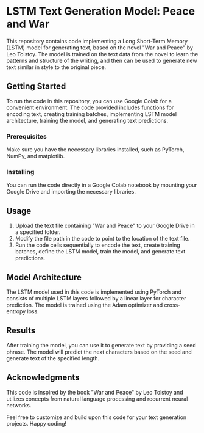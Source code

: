 
# LSTM Text Generation Model: Peace and War

This repository contains code implementing a Long Short-Term Memory (LSTM) model for generating text, based on the novel "War and Peace" by Leo Tolstoy. The model is trained on the text data from the novel to learn the patterns and structure of the writing, and then can be used to generate new text similar in style to the original piece.

## Getting Started

To run the code in this repository, you can use Google Colab for a convenient environment. The code provided includes functions for encoding text, creating training batches, implementing LSTM model architecture, training the model, and generating text predictions.

### Prerequisites

Make sure you have the necessary libraries installed, such as PyTorch, NumPy, and matplotlib.

### Installing

You can run the code directly in a Google Colab notebook by mounting your Google Drive and importing the necessary libraries.

## Usage

1. Upload the text file containing "War and Peace" to your Google Drive in a specified folder.
2. Modify the file path in the code to point to the location of the text file.
3. Run the code cells sequentially to encode the text, create training batches, define the LSTM model, train the model, and generate text predictions.

## Model Architecture

The LSTM model used in this code is implemented using PyTorch and consists of multiple LSTM layers followed by a linear layer for character prediction. The model is trained using the Adam optimizer and cross-entropy loss.

## Results

After training the model, you can use it to generate text by providing a seed phrase. The model will predict the next characters based on the seed and generate text of the specified length.



## Acknowledgments

This code is inspired by the book "War and Peace" by Leo Tolstoy and utilizes concepts from natural language processing and recurrent neural networks.

Feel free to customize and build upon this code for your text generation projects. Happy coding!

